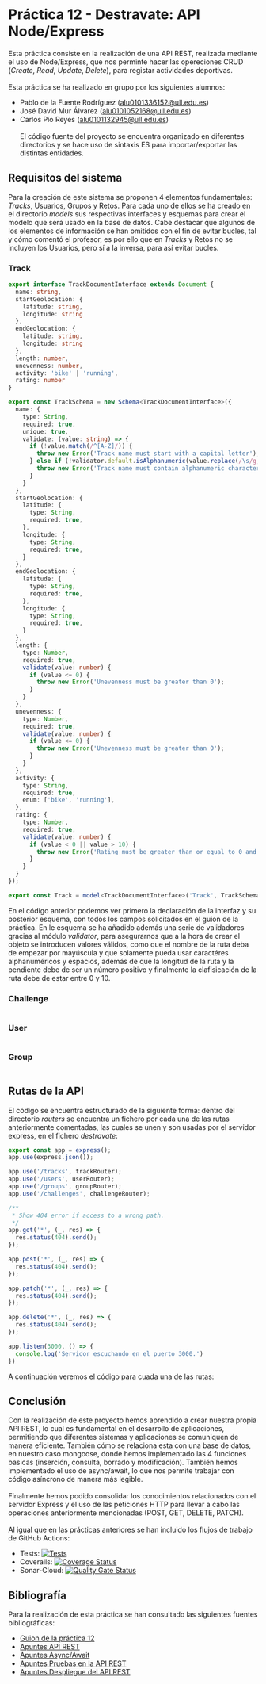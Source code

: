 # Práctica 12 - Destravate: API Node/Express
Esta práctica consiste en la realización de una API REST, realizada mediante el uso de Node/Express, que nos perminte hacer las opereciones CRUD (_Create_, _Read_, _Update_, _Delete_), para registar actividades deportivas.
\
\
Esta práctica se ha realizado en grupo por los siguientes alumnos:
- Pablo de la Fuente Rodríguez (alu0101336152@ull.edu.es)
- José David Mur Álvarez (alu0101052168@ull.edu.es)
- Carlos Pío Reyes (alu0101132945@ull.edu.es)
\
\
El código fuente del proyecto se encuentra organizado en diferentes directorios y se hace uso de sintaxis ES para importar/exportar las distintas entidades.
## Requisitos del sistema
Para la creación de este sistema se proponen 4 elementos fundamentales: _Tracks_, Usuarios, Grupos y Retos. Para cada uno de ellos se ha creado en el directorio _models_ sus respectivas interfaces y esquemas para crear el modelo que será usado en la base de datos. Cabe destacar que algunos de los elementos de información se han omitidos con el fin de evitar bucles, tal y cómo comentó el profesor, es por ello que en _Tracks_ y Retos no se incluyen los Usuarios, pero sí a la inversa, para así evitar bucles.
### Track
```TypeScript
export interface TrackDocumentInterface extends Document {
  name: string,
  startGeolocation: {
    latitude: string,
    longitude: string
  },
  endGeolocation: {
    latitude: string,
    longitude: string
  },
  length: number,
  unevenness: number,  
  activity: 'bike' | 'running',
  rating: number
}

export const TrackSchema = new Schema<TrackDocumentInterface>({
  name: {
    type: String,
    required: true,
    unique: true,
    validate: (value: string) => {
      if (!value.match(/^[A-Z]/)) {
        throw new Error('Track name must start with a capital letter');
      } else if (!validator.default.isAlphanumeric(value.replace(/\s/g, ''))) {
        throw new Error('Track name must contain alphanumeric characters and spaces only')
      }
    }
  },
  startGeolocation: {
    latitude: {
      type: String,
      required: true,
    },
    longitude: {
      type: String,
      required: true,
    }
  },
  endGeolocation: {
    latitude: {
      type: String,
      required: true,
    },
    longitude: {
      type: String,
      required: true,
    }
  },
  length: {
    type: Number,
    required: true,
    validate(value: number) {
      if (value <= 0) {
        throw new Error('Unevenness must be greater than 0');
      }
    } 
  },
  unevenness: {
    type: Number,
    required: true,
    validate(value: number) {
      if (value <= 0) {
        throw new Error('Unevenness must be greater than 0');
      }
    } 
  },
  activity: {
    type: String,
    required: true,
    enum: ['bike', 'running'],
  },
  rating: {
    type: Number,
    required: true,
    validate(value: number) {
      if (value < 0 || value > 10) {
        throw new Error('Rating must be greater than or equal to 0 and lower than or equal to 10');
      }
    }    
  }
});

export const Track = model<TrackDocumentInterface>('Track', TrackSchema);
```
En el código anterior podemos ver primero la declaración de la interfaz y su posterior esquema, con todos los campos solicitados en el guion de la práctica. En le esquema se ha añadido además una serie de validadores gracias al módulo _validator_, para asegurarnos que a la hora de crear el objeto se introducen valores válidos, como que el nombre de la ruta deba de empezar por mayúscula y que solamente pueda usar caractéres alphanuméricos y espacios, además de que la longitud de la ruta y la pendiente debe de ser un número positivo y finalmente la clafisicación de la ruta debe de estar entre 0 y 10.
### Challenge
```TypeScript
```
### User
```TypeScript
```
### Group
```TypeScript
```
## Rutas de la API
El código se encuentra estructurado de la siguiente forma: dentro del directorio _routers_ se encuentra un fichero por cada una de las rutas anteriormente comentadas, las cuales se unen y son usadas por el servidor express, en el fichero _destravate_:
```TypeScript
export const app = express();
app.use(express.json());

app.use('/tracks', trackRouter);
app.use('/users', userRouter);
app.use('/groups', groupRouter);
app.use('/challenges', challengeRouter);

/**
 * Show 404 error if access to a wrong path.
 */
app.get('*', (_, res) => {
  res.status(404).send();
});

app.post('*', (_, res) => {
  res.status(404).send();
});

app.patch('*', (_, res) => {
  res.status(404).send();
});

app.delete('*', (_, res) => {
  res.status(404).send();
});

app.listen(3000, () => {
  console.log('Servidor escuchando en el puerto 3000.')
})
```
A continuación veremos el código para cuada una de las rutas:

## Conclusión
Con la realización de este proyecto hemos aprendido a crear nuestra propia API REST, lo cual es fundamental en el desarrollo de aplicaciones, permitiendo que diferentes sistemas y aplicaciones se comuniquen de manera eficiente. También cómo se relaciona esta con una base de datos, en nuestro caso mongoose, donde hemos implementado las 4 funciones basicas (inserción, consulta, borrado y modificación). También hemos implementado el uso de async/await, lo que nos permite trabajar con código asíncrono de manera más legible.
\
\
Finalmente hemos podido consolidar los conocimientos relacionados con el servidor Express y el uso de las peticiones HTTP para llevar a cabo las operaciones anteriormente mencionadas (POST, GET, DELETE, PATCH).
\
\
Al igual que en las prácticas anteriores se han incluido los flujos de trabajo de GitHub Actions:
* Tests: [![Tests](https://github.com/ULL-ESIT-INF-DSI-2223/ull-esit-inf-dsi-22-23-prct12-destravate-api-groupo/actions/workflows/node.js.yml/badge.svg)](https://github.com/ULL-ESIT-INF-DSI-2223/ull-esit-inf-dsi-22-23-prct12-destravate-api-groupo/actions/workflows/node.js.yml)
* Coveralls: [![Coverage Status](https://coveralls.io/repos/github/ULL-ESIT-INF-DSI-2223/ull-esit-inf-dsi-22-23-prct12-destravate-api-groupo/badge.svg?branch=main)](https://coveralls.io/github/ULL-ESIT-INF-DSI-2223/ull-esit-inf-dsi-22-23-prct12-destravate-api-groupo?branch=main)
* Sonar-Cloud: [![Quality Gate Status](https://sonarcloud.io/api/project_badges/measure?project=ULL-ESIT-INF-DSI-2223_ull-esit-inf-dsi-22-23-prct12-destravate-api-groupo&metric=alert_status)](https://sonarcloud.io/summary/new_code?id=ULL-ESIT-INF-DSI-2223_ull-esit-inf-dsi-22-23-prct12-destravate-api-groupo)
## Bibliografía
Para la realización de esta práctica se han consultado las siguientes fuentes bibliográficas:
* [Guion de la práctica 12](https://ull-esit-inf-dsi-2223.github.io/prct12-destravate-api/)
* [Apuntes API REST](https://ull-esit-inf-dsi-2223.github.io/nodejs-theory/nodejs-rest-api.html)
* [Apuntes Async/Await](https://ull-esit-inf-dsi-2223.github.io/nodejs-theory/nodejs-rest-api-async-await.html)
* [Apuntes Pruebas en la API REST](https://ull-esit-inf-dsi-2223.github.io/nodejs-theory/nodejs-rest-api-testing.html)
* [Apuntes Despliegue del API REST](https://ull-esit-inf-dsi-2223.github.io/nodejs-theory/nodejs-deployment.html)